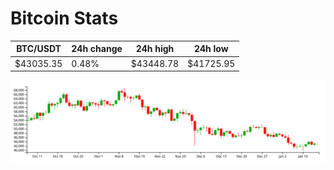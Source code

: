 # Bitcoin Stats

BTC/USDT|24h change|24h high|24h low|
|---|---|---|---|
|$43035.35|0.48%|$43448.78|$41725.95|

<img src="./chart.svg">
